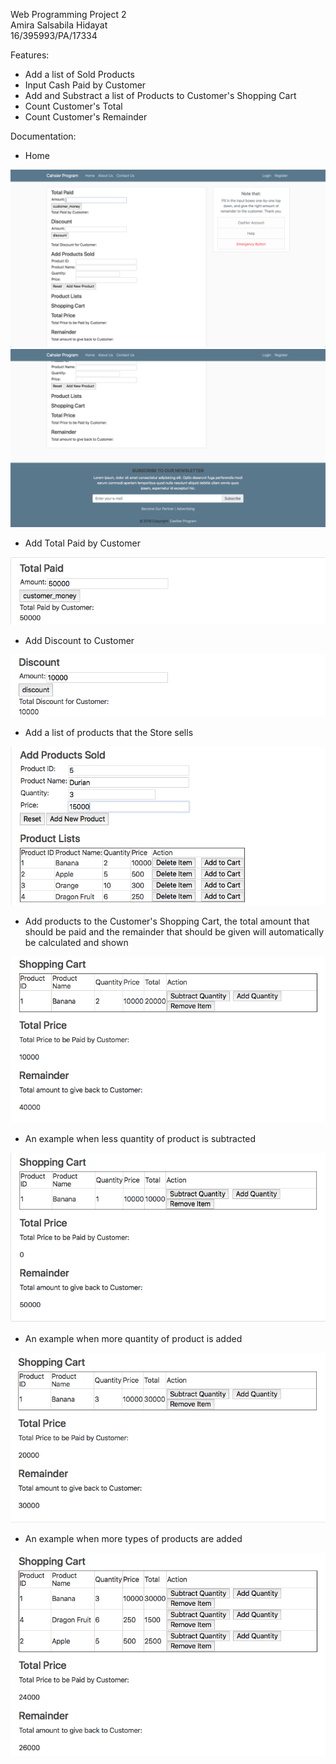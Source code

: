 Web Programming Project 2 <br>
Amira Salsabila Hidayat <br>
16/395993/PA/17334

Features:
- Add a list of Sold Products
- Input Cash Paid by Customer
- Add and Substract a list of Products to Customer's Shopping Cart
- Count Customer's Total
- Count Customer's Remainder

Documentation:
- Home 
<img src="Documentation/home1.png" alt="home1">
<img src="/Documentation/home2.png" alt="home2">

- Add Total Paid by Customer
<img src="/Documentation/TotalPaid.png" alt="totalpaid">

- Add Discount to Customer
<img src="/Documentation/Discount.png" alt="discount">

- Add a list of products that the Store sells
<img src="/Documentation/AddProducts.png" alt="addproducts">

- Add products to the Customer's Shopping Cart, the total amount that should be paid and the remainder that should be given will automatically be calculated and shown
<img src="/Documentation/ShoppingCart1.png" alt="shoppingcart">

- An example when less quantity of product is subtracted
<img src="/Documentation/ShoppingCart2.png" alt="shoppingcart">

- An example when more quantity of product is added
<img src="/Documentation/ShoppingCart3.png" alt="shoppingcart">

- An example when more types of products are added
<img src="/Documentation/ShoppingCart4.png" alt="shoppingcart">
